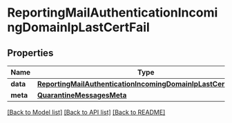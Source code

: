 # ReportingMailAuthenticationIncomingDomainIpLastCertFail

## Properties
Name | Type | Description | Notes
------------ | ------------- | ------------- | -------------
**data** | [**ReportingMailAuthenticationIncomingDomainIpLastCertFailData**](ReportingMailAuthenticationIncomingDomainIpLastCertFailData.md) |  | [optional] 
**meta** | [**QuarantineMessagesMeta**](QuarantineMessagesMeta.md) |  | [optional] 

[[Back to Model list]](../README.md#documentation-for-models) [[Back to API list]](../README.md#documentation-for-api-endpoints) [[Back to README]](../README.md)

